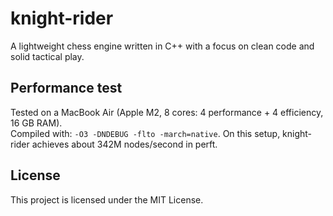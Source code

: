 # knight-rider

A lightweight chess engine written in C++ with a focus on clean code and solid tactical play.

## Performance test

Tested on a MacBook Air (Apple M2, 8 cores: 4 performance + 4 efficiency, 16 GB RAM).  
Compiled with: `-O3 -DNDEBUG -flto -march=native`.
On this setup, knight-rider achieves about 342M nodes/second in perft.

## License

This project is licensed under the MIT License.

